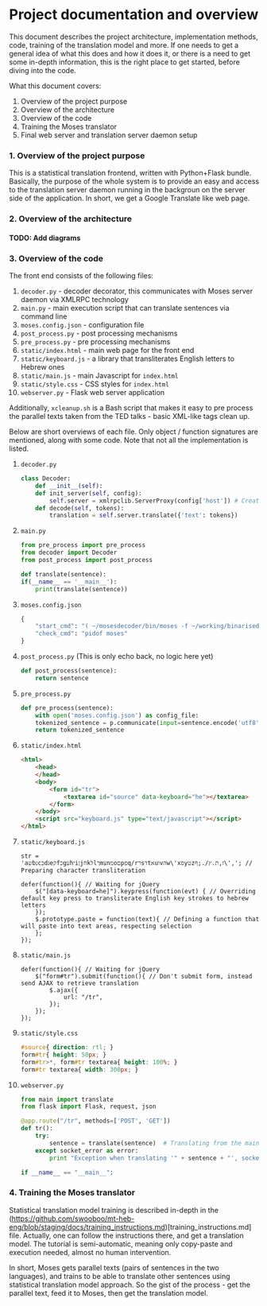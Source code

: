 # Project documentation and overview

This document describes the project architecture, implementation methods, code, training of the translation model and more. If one needs to get a general idea of what this does and how it does it, or there is a need to get some in-depth information, this is the right place to get started, before diving into the code.

What this document covers:

1. Overview of the project purpose
2. Overview of the architecture
3. Overview of the code
4. Training the Moses translator
5. Final web server and translation server daemon setup

### 1. Overview of the project purpose

This is a statistical translation frontend, written with Python+Flask bundle. Basically, the purpose of the whole system is to provide an easy and access to the translation server daemon running in the backgroun on the server side of the application. In short, we get a Google Translate like web page.

### 2. Overview of the architecture

#### <red>TODO: Add diagrams</re>

### 3. Overview of the code

The front end consists of the following files:

1. `decoder.py` - decoder decorator, this communicates with Moses server daemon via XMLRPC technology
2. `main.py` - main execution script that can translate sentences via command line
3. `moses.config.json` - configuration file
4. `post_process.py` - post processing mechanisms
5. `pre_process.py` - pre processing mechanisms
6. `static/index.html` - main web page for the front end
7. `static/keyboard.js` - a library that transliterates English letters to Hebrew ones
8. `static/main.js` - main Javascript for `index.html`
9. `static/style.css` - CSS styles for `index.html`
10. `webserver.py` - Flask web server application

Additionally, `xcleanup.sh` is a Bash script that makes it easy to pre process the parallel texts taken from the TED talks - basic XML-like tags clean up.

Below are short overviews of each file. Only object / function signatures are mentioned, along with some code. Note that not all the implementation is listed.

1. `decoder.py`

	```python
	class Decoder:
		def __init__(self):
		def init_server(self, config):
			self.server = xmlrpclib.ServerProxy(config['host']) # Created a server object for the decoder
		def decode(self, tokens):
			translation = self.server.translate({'text': tokens})
	```

2. `main.py` 

	```python
	from pre_process import pre_process
	from decoder import Decoder
	from post_process import post_process
	
	def translate(sentence):
	if(__name__ == '__main__'):
		print(translate(sentence))
	```

3. `moses.config.json`

	```python
	{
		"start_cmd": "( ~/mosesdecoder/bin/moses -f ~/working/binarised-model/moses.ini --daemon --server --server-log ~/moses.log 2>>~/moses.log & )",
		"check_cmd": "pidof moses"
	}
	```

4. `post_process.py` (This is only echo back, no logic here yet)

	```python
	def post_process(sentence):
		return sentence
	```

5. `pre_process.py`

	```python
	def pre_process(sentence):
		with open('moses.config.json') as config_file:
		tokenized_sentence = p.communicate(input=sentence.encode('utf8'))[0]
		return tokenized_sentence
	```

6. `static/index.html`

	```html
	<html>
		<head>
		</head>
		<body>
			<form id="tr">
				<textarea id="source" data-keyboard="he"></textarea>
			</form>
		</body>
		<script src="keyboard.js" type="text/javascript"></script>
	</html>
	```

7. `static/keyboard.js`

	```javasctipt
	str = 'aשbנcבdגeקfכgעhיiןjחkלlךmצnמoםpפq/rרsדtאuוvהw\'xסyטzז,ת.ץ/.;ף\','; // Preparing character transliteration
	
	defer(function(){ // Waiting for jQuery
		$("[data-keyboard=he]").keypress(function(evt) { // Overriding default key press to transliterate English key strokes to hebrew letters
		});
		$.prototype.paste = function(text){	// Defining a function that will paste into text areas, respecting selection
		};
	});
	```

8. `static/main.js`

	```javascrtpt
	defer(function(){ // Waiting for jQuery
		$("form#tr").submit(function(){	// Don't submit form, instead send AJAX to retrieve translation
			$.ajax({
				url: "/tr",
			});
		});
	});
	```

9. `static/style.css`

	```css
	#source{ direction: rtl; }
	form#tr{ height: 50px; }
	form#tr>*, form#tr textarea{ height: 100%; }
	form#tr textarea{ width: 300px; }
	```

10. `webserver.py`

	```python
	from main import translate
	from flask import Flask, request, json
	
	@app.route("/tr", methods=['POST', 'GET'])
	def tr():
		try:
			sentence = translate(sentence)	# Translating from the main.translate() function.
		except socket_error as error:
			print "Exception when translating '" + sentence + "', socket_error: " + str(error)
	
	if __name__ == "__main__":
	```

### 4. Training the Moses translator

Statistical translation model training is described in-depth in the (https://github.com/swooboo/mt-heb-eng/blob/staging/docs/training_instructions.md)[training_instructions.md] file. Actually, one can follow the instructions there, and get a translation model. The tutorial is semi-automatic, meaning only copy-paste and execution needed, almost no human intervention.

In short, Moses gets parallel texts (pairs of sentences in the two languages), and trains to be able to translate other sentences using statistical translation model approach. So the gist of the process - get the parallel text, feed it to Moses, then get the translation model.


